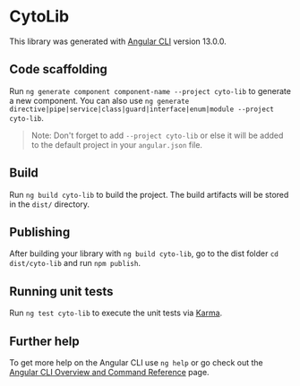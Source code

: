 # CytoLib

This library was generated with [Angular CLI](https://github.com/angular/angular-cli) version 13.0.0.

## Code scaffolding

Run `ng generate component component-name --project cyto-lib` to generate a new component. You can also use `ng generate directive|pipe|service|class|guard|interface|enum|module --project cyto-lib`.
> Note: Don't forget to add `--project cyto-lib` or else it will be added to the default project in your `angular.json` file. 

## Build

Run `ng build cyto-lib` to build the project. The build artifacts will be stored in the `dist/` directory.

## Publishing

After building your library with `ng build cyto-lib`, go to the dist folder `cd dist/cyto-lib` and run `npm publish`.

## Running unit tests

Run `ng test cyto-lib` to execute the unit tests via [Karma](https://karma-runner.github.io).

## Further help

To get more help on the Angular CLI use `ng help` or go check out the [Angular CLI Overview and Command Reference](https://angular.io/cli) page.
